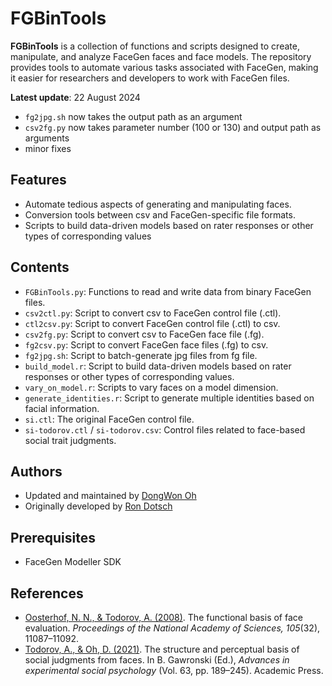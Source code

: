 # FGBinTools

**FGBinTools** is a collection of functions and scripts designed to create, manipulate, and analyze FaceGen faces and face models. The repository provides tools to automate various tasks associated with FaceGen, making it easier for researchers and developers to work with FaceGen files.

**Latest update**: 22 August 2024
- `fg2jpg.sh` now takes the output path as an argument
- `csv2fg.py` now takes parameter number (100 or 130) and output path as arguments
- minor fixes

## Features
- Automate tedious aspects of generating and manipulating faces.
- Conversion tools between csv and FaceGen-specific file formats.
- Scripts to build data-driven models based on rater responses or other types of corresponding values

## Contents

- `FGBinTools.py`: Functions to read and write data from binary FaceGen files.
- `csv2ctl.py`: Script to convert csv to FaceGen control file (.ctl).
- `ctl2csv.py`: Script to convert FaceGen control file (.ctl) to csv.
- `csv2fg.py`: Script to convert csv to FaceGen face file (.fg).
- `fg2csv.py`: Script to convert FaceGen face files (.fg) to csv.
- `fg2jpg.sh`: Script to batch-generate jpg files from fg file.
- `build_model.r`: Script to build data-driven models based on rater responses or other types of corresponding values.
- `vary_on_model.r`: Scripts to vary faces on a model dimension.
- `generate_identities.r`: Script to generate multiple identities based on facial information.
- `si.ctl`: The original FaceGen control file.
- `si-todorov.ctl` / `si-todorov.csv`: Control files related to face-based social trait judgments.

## Authors
- Updated and maintained by [DongWon Oh](mailto:dongwonohphd@gmail.com)
- Originally developed by [Ron Dotsch](mailto:rdotsch@gmail.com)

## Prerequisites
- FaceGen Modeller SDK

## References
- [Oosterhof, N. N., & Todorov, A. (2008)](https://doi.org/10.1073/pnas.0805664105). The functional basis of face evaluation. _Proceedings of the National Academy of Sciences, 105_(32), 11087–11092.
- [Todorov, A., & Oh, D. (2021)](https://doi.org/10.1016/bs.aesp.2020.11.004). The structure and perceptual basis of social judgments from faces. In B. Gawronski (Ed.), _Advances in experimental social psychology_ (Vol. 63, pp. 189–245). Academic Press.

